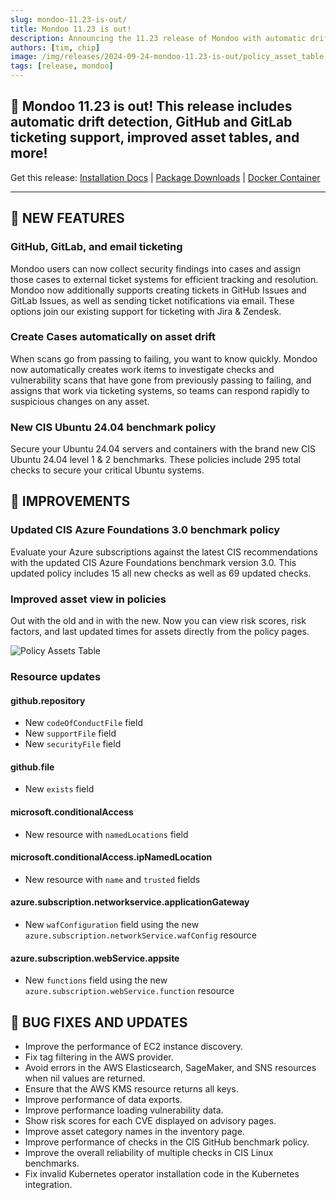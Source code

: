 ```yaml
---
slug: mondoo-11.23-is-out/
title: Mondoo 11.23 is out!
description: Announcing the 11.23 release of Mondoo with automatic drift detection, GitHub and GitLab ticketing support, improved asset tables, and more!
authors: [tim, chip]
image: /img/releases/2024-09-24-mondoo-11.23-is-out/policy_asset_table.png
tags: [release, mondoo]
---
```


## 🥳 Mondoo 11.23 is out! This release includes automatic drift detection, GitHub and GitLab ticketing support, improved asset tables, and more!

Get this release: [Installation Docs](https://mondoo.com/docs/cnspec/) | [Package Downloads](https://releases.mondoo.com/cnspec/) | [Docker Container](https://hub.docker.com/r/mondoo/cnspec)

---

## 🎉 NEW FEATURES

### GitHub, GitLab, and email ticketing

Mondoo users can now collect security findings into cases and assign those cases to external ticket systems for efficient tracking and resolution. Mondoo now additionally supports creating tickets in GitHub Issues and GitLab Issues, as well as sending ticket notifications via email. These options join our existing support for ticketing with Jira & Zendesk.

### Create Cases automatically on asset drift

When scans go from passing to failing, you want to know quickly. Mondoo now automatically creates work items to investigate checks and vulnerability scans that have gone from previously passing to failing, and assigns that work via ticketing systems, so teams can respond rapidly to suspicious changes on any asset.


### New CIS Ubuntu 24.04 benchmark policy

Secure your Ubuntu 24.04 servers and containers with the brand new CIS Ubuntu 24.04 level 1 & 2 benchmarks. These policies include 295 total checks to secure your critical Ubuntu systems.

## 🧹 IMPROVEMENTS

### Updated CIS Azure Foundations 3.0 benchmark policy

Evaluate your Azure subscriptions against the latest CIS recommendations with the updated CIS Azure Foundations benchmark version 3.0. This updated policy includes 15 all new checks as well as 69 updated checks.

### Improved asset view in policies

Out with the old and in with the new. Now you can view risk scores, risk factors, and last updated times for assets directly from the policy pages.

![Policy Assets Table](/img/releases/2024-09-24-mondoo-11.23-is-out/policy_asset_table.png)

### Resource updates

#### github.repository

- New `codeOfConductFile` field
- New `supportFile` field
- New `securityFile` field

#### github.file

- New `exists` field

#### microsoft.conditionalAccess

- New resource with `namedLocations` field

#### microsoft.conditionalAccess.ipNamedLocation

- New resource with `name` and `trusted` fields

#### azure.subscription.networkservice.applicationGateway

- New `wafConfiguration` field using the new `azure.subscription.networkService.wafConfig` resource

#### azure.subscription.webService.appsite

- New `functions` field using the new `azure.subscription.webService.function` resource

## 🐛 BUG FIXES AND UPDATES

- Improve the performance of EC2 instance discovery.
- Fix tag filtering in the AWS provider.
- Avoid errors in the AWS Elasticsearch, SageMaker, and SNS resources when nil values are returned.
- Ensure that the AWS KMS resource returns all keys.
- Improve performance of data exports.
- Improve performance loading vulnerability data.
- Show risk scores for each CVE displayed on advisory pages.
- Improve asset category names in the inventory page.
- Improve performance of checks in the CIS GitHub benchmark policy.
- Improve the overall reliability of multiple checks in CIS Linux benchmarks.
- Fix invalid Kubernetes operator installation code in the Kubernetes integration.

